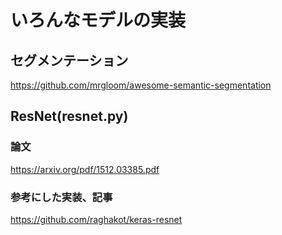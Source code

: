 # いろんなモデルの実装

## セグメンテーション
https://github.com/mrgloom/awesome-semantic-segmentation

## ResNet(resnet.py)

### 論文
https://arxiv.org/pdf/1512.03385.pdf

### 参考にした実装、記事
https://github.com/raghakot/keras-resnet
